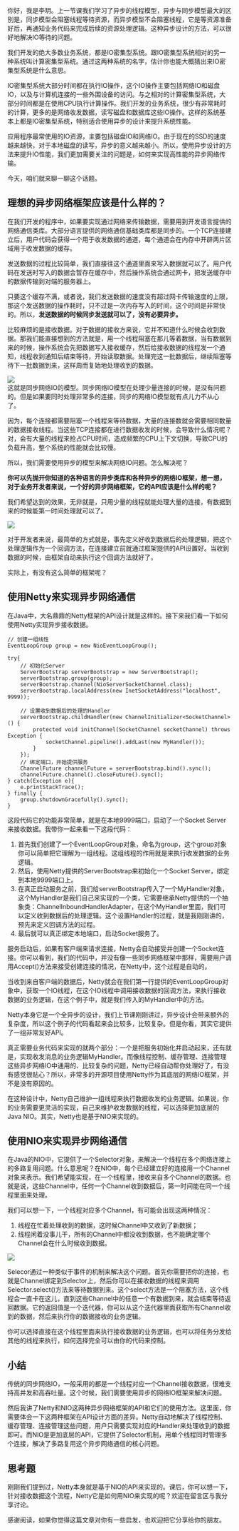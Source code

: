 你好，我是李玥。上一节课我们学习了异步的线程模型，异步与同步模型最大的区别是，同步模型会阻塞线程等待资源，而异步模型不会阻塞线程，它是等资源准备好后，再通知业务代码来完成后续的资源处理逻辑。这种异步设计的方法，可以很好地解决IO等待的问题。

我们开发的绝大多数业务系统，都是IO密集型系统。跟IO密集型系统相对的另一种系统叫计算密集型系统。通过这两种系统的名字，估计你也能大概猜出来IO密集型系统是什么意思。

IO密集型系统大部分时间都在执行IO操作，这个IO操作主要包括网络IO和磁盘IO，以及与计算机连接的一些外围设备的访问。与之相对的计算密集型系统，大部分时间都是在使用CPU执行计算操作。我们开发的业务系统，很少有非常耗时的计算，更多的是网络收发数据，读写磁盘和数据库这些IO操作。这样的系统基本上都是IO密集型系统，特别适合使用异步的设计来提升系统性能。

应用程序最常使用的IO资源，主要包括磁盘IO和网络IO。由于现在的SSD的速度越来越快，对于本地磁盘的读写，异步的意义越来越小。所以，使用异步设计的方法来提升IO性能，我们更加需要关注的问题是，如何来实现高性能的异步网络传输。

今天，咱们就来聊一聊这个话题。

<!-- [[[read_end]]] -->

## 理想的异步网络框架应该是什么样的？

在我们开发的程序中，如果要实现通过网络来传输数据，需要用到开发语言提供的网络通信类库。大部分语言提供的网络通信基础类库都是同步的。一个TCP连接建立后，用户代码会获得一个用于收发数据的通道，每个通道会在内存中开辟两片区域用于收发数据的缓存。

发送数据的过程比较简单，我们直接往这个通道里面来写入数据就可以了。用户代码在发送时写入的数据会暂存在缓存中，然后操作系统会通过网卡，把发送缓存中的数据传输到对端的服务器上。

只要这个缓存不满，或者说，我们发送数据的速度没有超过网卡传输速度的上限，那这个发送数据的操作耗时，只不过是一次内存写入的时间，这个时间是非常快的。所以，**发送数据的时候同步发送就可以了，没有必要异步。**

比较麻烦的是接收数据。对于数据的接收方来说，它并不知道什么时候会收到数据。那我们能直接想到的方法就是，用一个线程阻塞在那儿等着数据，当有数据到来的时候，操作系统会先把数据写入接收缓存，然后给接收数据的线程发一个通知，线程收到通知后结束等待，开始读取数据。处理完这一批数据后，继续阻塞等待下一批数据到来，这样周而复始地处理收到的数据。

![](https://static001.geekbang.org/resource/image/4c/b2/4c94c5e1e437ac087ef3b50acf8dceb2.jpg)  
这就是同步网络IO的模型。同步网络IO模型在处理少量连接的时候，是没有问题的。但是如果要同时处理非常多的连接，同步的网络IO模型就有点儿力不从心了。

因为，每个连接都需要阻塞一个线程来等待数据，大量的连接数就会需要相同数量的数据接收线程。当这些TCP连接都在进行数据收发的时候，会导致什么情况呢？对，会有大量的线程来抢占CPU时间，造成频繁的CPU上下文切换，导致CPU的负载升高，整个系统的性能就会比较慢。

所以，我们需要使用异步的模型来解决网络IO问题。怎么解决呢？

**你可以先抛开你知道的各种语言的异步类库和各种异步的网络IO框架，想一想，对于业务开发者来说，一个好的异步网络框架，它的API应该是什么样的呢？**

我们希望达到的效果，无非就是，只用少量的线程就能处理大量的连接，有数据到来的时候能第一时间处理就可以了。

![](https://static001.geekbang.org/resource/image/49/d6/49ca88d34fc5c4815d20189770cf76d6.jpg)

对于开发者来说，最简单的方式就是，事先定义好收到数据后的处理逻辑，把这个处理逻辑作为一个回调方法，在连接建立前就通过框架提供的API设置好。当收到数据的时候，由框架自动来执行这个回调方法就好了。

实际上，有没有这么简单的框架呢？

## 使用Netty来实现异步网络通信

在Java中，大名鼎鼎的Netty框架的API设计就是这样的。接下来我们看一下如何使用Netty实现异步接收数据。

    // 创建一组线性
    EventLoopGroup group = new NioEventLoopGroup();
    
    try{
        // 初始化Server
        ServerBootstrap serverBootstrap = new ServerBootstrap();
        serverBootstrap.group(group);
        serverBootstrap.channel(NioServerSocketChannel.class);
        serverBootstrap.localAddress(new InetSocketAddress("localhost", 9999));
    
        // 设置收到数据后的处理的Handler
        serverBootstrap.childHandler(new ChannelInitializer<SocketChannel>() {
            protected void initChannel(SocketChannel socketChannel) throws Exception {
                socketChannel.pipeline().addLast(new MyHandler());
            }
        });
        // 绑定端口，开始提供服务
        ChannelFuture channelFuture = serverBootstrap.bind().sync();
        channelFuture.channel().closeFuture().sync();
    } catch(Exception e){
        e.printStackTrace();
    } finally {
        group.shutdownGracefully().sync();
    }
    

这段代码它的功能非常简单，就是在本地9999端口，启动了一个Socket Server来接收数据。我带你一起来看一下这段代码：

1.  首先我们创建了一个EventLoopGroup对象，命名为group，这个group对象你可以简单把它理解为一组线程。这组线程的作用就是来执行收发数据的业务逻辑。
2.  然后，使用Netty提供的ServerBootstrap来初始化一个Socket Server，绑定到本地9999端口上。
3.  在真正启动服务之前，我们给serverBootstrap传入了一个MyHandler对象，这个MyHandler是我们自己来实现的一个类，它需要继承Netty提供的一个抽象类：ChannelInboundHandlerAdapter，在这个MyHandler里面，我们可以定义收到数据后的处理逻辑。这个设置Handler的过程，就是我刚刚讲的，预先来定义回调方法的过程。
4.  最后就可以真正绑定本地端口，启动Socket服务了。

服务启动后，如果有客户端来请求连接，Netty会自动接受并创建一个Socket连接。你可以看到，我们的代码中，并没有像一些同步网络框架中那样，需要用户调用Accept\(\)方法来接受创建连接的情况，在Netty中，这个过程是自动的。

当收到来自客户端的数据后，Netty就会在我们第一行提供的EventLoopGroup对象中，获取一个IO线程，在这个IO线程中调用接收数据的回调方法，来执行接收数据的业务逻辑，在这个例子中，就是我们传入的MyHandler中的方法。

Netty本身它是一个全异步的设计，我们上节课刚刚讲过，异步设计会带来额外的复杂度，所以这个例子的代码看起来会比较多，比较复杂。但是你看，其实它提供了一组非常友好API。

真正需要业务代码来实现的就两个部分：一个是把服务初始化并启动起来，还有就是，实现收发消息的业务逻辑MyHandler。而像线程控制、缓存管理、连接管理这些异步网络IO中通用的、比较复杂的问题，Netty已经自动帮你处理好了，有没有感觉很贴心？所以，非常多的开源项目使用Netty作为其底层的网络IO框架，并不是没有原因的。

在这种设计中，Netty自己维护一组线程来执行数据收发的业务逻辑。如果说，你的业务需要更灵活的实现，自己来维护收发数据的线程，可以选择更加底层的Java NIO。其实，Netty也是基于NIO来实现的。

## 使用NIO来实现异步网络通信

在Java的NIO中，它提供了一个Selector对象，来解决一个线程在多个网络连接上的多路复用问题。什么意思呢？在NIO中，每个已经建立好的连接用一个Channel对象来表示。我们希望能实现，在一个线程里，接收来自多个Channel的数据。也就是说，这些Channel中，任何一个Channel收到数据后，第一时间能在同一个线程里面来处理。

我们可以想一下，一个线程对应多个Channel，有可能会出现这两种情况：

1.  线程在忙着处理收到的数据，这时候Channel中又收到了新数据；
2.  线程闲着没事儿干，所有的Channel中都没收到数据，也不能确定哪个Channel会在什么时候收到数据。

![](https://static001.geekbang.org/resource/image/a8/50/a8bb4e812db8601d54933771f3614350.jpg)

Selecor通过一种类似于事件的机制来解决这个问题。首先你需要把你的连接，也就是Channel绑定到Selector上，然后你可以在接收数据的线程来调用Selector.select\(\)方法来等待数据到来。这个select方法是一个阻塞方法，这个线程会一直卡在这儿，直到这些Channel中的任意一个有数据到来，就会结束等待返回数据。它的返回值是一个迭代器，你可以从这个迭代器里面获取所有Channel收到的数据，然后来执行你的数据接收的业务逻辑。

你可以选择直接在这个线程里面来执行接收数据的业务逻辑，也可以将任务分发给其他的线程来执行，如何选择完全可以由你的代码来控制。

## 小结

传统的同步网络IO，一般采用的都是一个线程对应一个Channel接收数据，很难支持高并发和高吞吐量。这个时候，我们需要使用异步的网络IO框架来解决问题。

然后我讲了Netty和NIO这两种异步网络框架的API和它们的使用方法。这里面，你需要体会一下这两种框架在API设计方面的差异。Netty自动地解决了线程控制、缓存管理、连接管理这些问题，用户只需要实现对应的Handler来处理收到的数据即可。而NIO是更加底层的API，它提供了Selector机制，用单个线程同时管理多个连接，解决了多路复用这个异步网络通信的核心问题。

## 思考题

刚刚我们提到过，Netty本身就是基于NIO的API来实现的。课后，你可以想一下，针对接收数据这个流程，Netty它是如何用NIO来实现的呢？欢迎在留言区与我分享讨论。

感谢阅读，如果你觉得这篇文章对你有一些启发，也欢迎把它分享给你的朋友。
